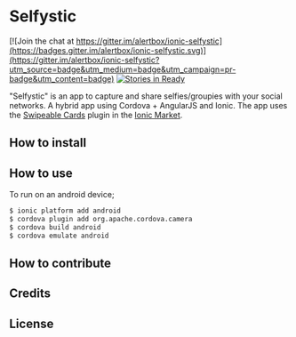 # Selfystic

[![Join the chat at https://gitter.im/alertbox/ionic-selfystic](https://badges.gitter.im/alertbox/ionic-selfystic.svg)](https://gitter.im/alertbox/ionic-selfystic?utm_source=badge&utm_medium=badge&utm_campaign=pr-badge&utm_content=badge)
[![Stories in Ready](https://badge.waffle.io/alertbox/ionic-selfystic.svg?label=ready&title=ready)](http://waffle.io/alertbox/ionic-selfystic)

"Selfystic" is an app to capture and share selfies/groupies with your social networks. A hybrid app using Cordova + AngularJS and Ionic. The app uses the [Swipeable Cards](http://market.ionic.io/plugins/swipeable-cards) plugin in the [Ionic Market](http://market.ionic.io/).

## How to install

## How to use

To run on an android device;

```bash
$ ionic platform add android
$ cordova plugin add org.apache.cordova.camera
$ cordova build android
$ cordova emulate android
```

## How to contribute

## Credits

## License
